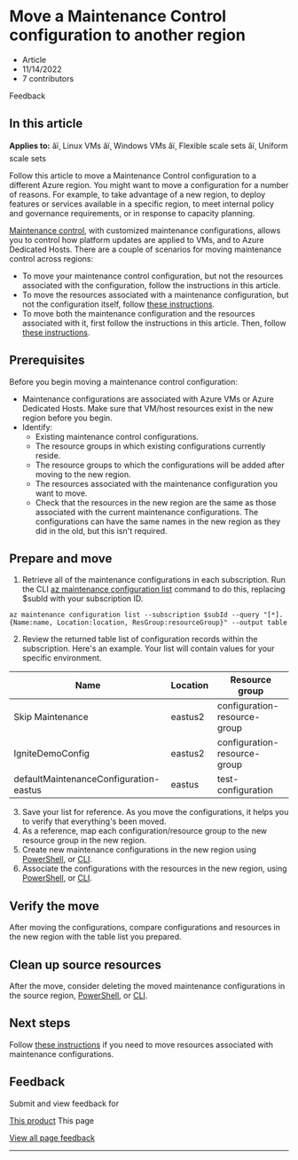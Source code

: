 # Move a Maintenance Control configuration to another region

* Article
* 11/14/2022
* 7 contributors

Feedback

## In this article

**Applies to:** âï¸ Linux VMs âï¸ Windows VMs âï¸ Flexible scale sets âï¸ Uniform scale sets

Follow this article to move a Maintenance Control configuration to a different Azure region. You might want to move a configuration for a number of reasons. For example, to take advantage of a new region, to deploy features or services available in a specific region, to meet internal policy and governance requirements, or in response to capacity planning.

[Maintenance control](maintenance-configurations), with customized maintenance configurations, allows you to control how platform updates are applied to VMs, and to Azure Dedicated Hosts. There are a couple of scenarios for moving maintenance control across regions:

* To move your maintenance control configuration, but not the resources associated with the configuration, follow the instructions in this article.
* To move the resources associated with a maintenance configuration, but not the configuration itself, follow [these instructions](move-region-maintenance-configuration-resources).
* To move both the maintenance configuration and the resources associated with it, first follow the instructions in this article. Then, follow [these instructions](move-region-maintenance-configuration-resources).

## Prerequisites

Before you begin moving a maintenance control configuration:

* Maintenance configurations are associated with Azure VMs or Azure Dedicated Hosts. Make sure that VM/host resources exist in the new region before you begin.
* Identify:
	+ Existing maintenance control configurations.
	+ The resource groups in which existing configurations currently reside.
	+ The resource groups to which the configurations will be added after moving to the new region.
	+ The resources associated with the maintenance configuration you want to move.
	+ Check that the resources in the new region are the same as those associated with the current maintenance configurations. The configurations can have the same names in the new region as they did in the old, but this isn't required.

## Prepare and move

1. Retrieve all of the maintenance configurations in each subscription. Run the CLI [az maintenance configuration list](/en-us/cli/azure/maintenance/configuration#az-maintenance-configuration-list) command to do this, replacing $subId with your subscription ID.

```
az maintenance configuration list --subscription $subId --query "[*].{Name:name, Location:location, ResGroup:resourceGroup}" --output table

```
2. Review the returned table list of configuration records within the subscription. Here's an example. Your list will contain values for your specific environment.

| **Name** | **Location** | **Resource group** |
| --- | --- | --- |
| Skip Maintenance | eastus2 | configuration-resource-group |
| IgniteDemoConfig | eastus2 | configuration-resource-group |
| defaultMaintenanceConfiguration-eastus | eastus | test-configuration |
3. Save your list for reference. As you move the configurations, it helps you to verify that everything's been moved.
4. As a reference, map each configuration/resource group to the new resource group in the new region.
5. Create new maintenance configurations in the new region using [PowerShell](maintenance-configurations-powershell#create-a-maintenance-configuration), or [CLI](maintenance-configurations-cli#create-a-maintenance-configuration).
6. Associate the configurations with the resources in the new region, using [PowerShell](maintenance-configurations-powershell#assign-the-configuration), or [CLI](maintenance-configurations-cli#assign-the-configuration).

## Verify the move

After moving the configurations, compare configurations and resources in the new region with the table list you prepared.

## Clean up source resources

After the move, consider deleting the moved maintenance configurations in the source region, [PowerShell](maintenance-configurations-powershell#delete-a-maintenance-configuration), or [CLI](maintenance-configurations-cli#delete-a-maintenance-configuration).

## Next steps

Follow [these instructions](move-region-maintenance-configuration-resources) if you need to move resources associated with maintenance configurations.

## Feedback

Submit and view feedback for

[This product](https://feedback.azure.com/d365community/forum/ec2f1827-be25-ec11-b6e6-000d3a4f0f1c)
This page

[View all page feedback](https://github.com/MicrosoftDocs/azure-docs/issues)

---
